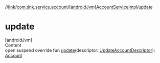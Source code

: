 //[link](../../index.md)/[com.tink.service.account](../index.md)/[[androidJvm]AccountServiceImpl](index.md)/[update](update.md)



# update  
[androidJvm]  
Content  
open suspend override fun [update](update.md)(descriptor: [UpdateAccountDescriptor](../[android-jvm]-update-account-descriptor/index.md)): [Account](../../com.tink.model.account/[android-jvm]-account/index.md)  



